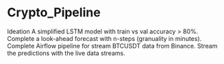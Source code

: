 ﻿# Crypto_Pipeline
 Ideation
 A simplified LSTM model with train vs val accuracy > 80%. 
 Complete a look-ahead forecast with n-steps (granuality in minutes). 
 Complete Airflow pipeline for stream BTCUSDT data from Binance. 
 Stream the predictions with the live data streams. 
	
